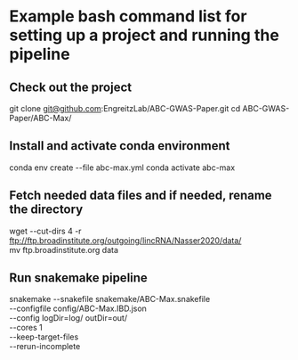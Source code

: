 # Example bash command list for setting up a project and running the pipeline

## Check out the project
  git clone git@github.com:EngreitzLab/ABC-GWAS-Paper.git
  cd ABC-GWAS-Paper/ABC-Max/

## Install and activate conda environment
  conda env create --file abc-max.yml
  conda activate abc-max

## Fetch needed data files and if needed, rename the directory
  wget --cut-dirs 4 -r ftp://ftp.broadinstitute.org/outgoing/lincRNA/Nasser2020/data/ \
  mv ftp.broadinstitute.org data

## Run snakemake pipeline
  snakemake --snakefile snakemake/ABC-Max.snakefile \
    --configfile config/ABC-Max.IBD.json \
    --config logDir=log/ outDir=out/ \
    --cores 1 \
    --keep-target-files \
    --rerun-incomplete


